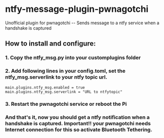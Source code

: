 # ntfy-message-plugin-pwnagotchi
Unofficial plugin for pwnagotchi -- Sends message to a ntfy service when a handshake is captured

## How to install and configure:

### 1. Copy the ntfy_msg.py into your customplugins folder
### 2. Add following lines in your config.toml, set the ntfy_msg.serverlink to your ntfy topic url.
```
main.plugins.ntfy_msg.enabled = true
main.plugins.ntfy_msg.serverlink = "URL to ntfytopic"
```
### 3. Restart the pwnagotchi service or reboot the Pi


### And that's it, now you should get a ntfy notification when a handshake is captured. Important!! your pwnagotchi needs Internet connection for this so activate Bluetooth Tethering. 
